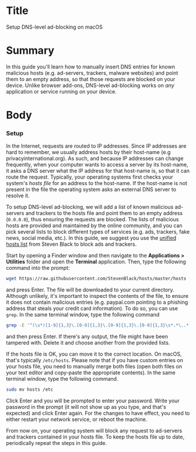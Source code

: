 # Title #
Setup DNS-level ad-blocking on macOS

# Summary #
In this guide you'll learn how to manually insert DNS entries for known
malicious hosts (e.g. ad-servers, trackers, malware websites) and point them to
an empty address, so that those requests are blocked on your device. Unlike
browser add-ons, DNS-level ad-blocking works on *any* application or service
running on your device.

# Body #

### Setup ###

In the Internet, requests are routed to IP addresses. Since IP addresses are
hard to remember, we usually address hosts by their host-name (e.g
privacyinternational.org). As such, and because IP addresses can change
frequently, when your computer wants to access a server by its host-name, it
asks a DNS server what the IP address for that host-name is, so that it can
route the request. Typically, your operating systems first checks your system's
*hosts file* for an address to the host-name. If the host-name is not present in
the file the operating system asks an external DNS server to resolve it.

To setup DNS-level ad-blocking, we will add a list of known malicious ad-servers
and trackers to the hosts file and point them to an empty address (`0.0.0.0`),
thus ensuring the requests are blocked. The lists of malicious hosts are
provided and maintained by the online community, and you can pick several lists
to block different types of services (e.g. ads, trackers, fake news, social
media, etc.). In this guide, we suggest you use the [unified hosts list][1] from
Steven Black to block ads and trackers.

Start by opening a Finder window and then navigate to the **Applications >
Utilities** folder and open the **Terminal** application. Then, type the
following command into the prompt:

```bash
wget https://raw.githubusercontent.com/StevenBlack/hosts/master/hosts -O hosts
```

and press Enter. The file will be downloaded to your current directory. Although
unlikely, it's important to inspect the contents of the file, to ensure it does
not contain malicious entries (e.g. paypal.com pointing to a phishing address
that steals your credit card information). To do so, you can use `grep`. In the
same terminal window, type the following command

```bash
grep -E '^(\s*)[1-9]{1,3}\.[0-9]{1,3}\.[0-9]{1,3}\.[0-9]{1,3}\s*.*\..*' hosts
```

and then press Enter. If there's any output, the file might have been tampered
with. Delete it and choose another from the provided lists.

If the hosts file is OK, you can move it to the correct location. On macOS,
that's typically `/etc/hosts`. Please note that if you have custom entries on
your hosts file, you need to manually merge both files (open both files on your
text editor and copy-paste the appropriate contents). In the same terminal
window, type the following command.

```bash
sudo mv hosts /etc
```

Click Enter and you will be prompted to enter your password. Write your password
in the prompt (it will not show up as you type, and that's expected) and click
Enter again. For the changes to have effect, you need to either restart your
network service, or reboot the machine.

From now on, your operating system will block any request to ad-servers and
trackers contained in your hosts file. To keep the hosts file up to date,
periodically repeat the steps in this guide.

[1]: https://raw.githubusercontent.com/StevenBlack/hosts/master/hosts
